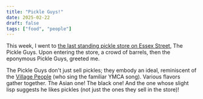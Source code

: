 ```yaml
---
title: "Pickle Guys!"
date: 2025-02-22
draft: false
tags: ["food", "people"]
---
```

This week, I went to [the last standing pickle store on Essex Street](https://pickleguys.com/pages/about-us), The Pickle Guys. Upon entering the store, a crowd of barrels, then the eponymous Pickle Guys, greeted me.

The Pickle Guys don't just sell pickles; they embody an ideal, reminiscent of the [Village People](https://en.wikipedia.org/wiki/Village_People) (who sing the familiar YMCA song). Various flavors gather together. The Asian one! The black one! And the one whose slight lisp suggests he likes pickles (not just the ones they sell in the store)!

